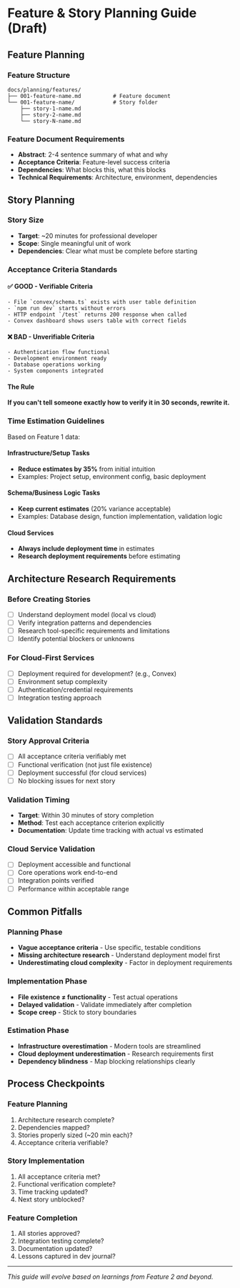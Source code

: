 # Feature & Story Planning Guide (Draft)

## Feature Planning

### Feature Structure
```
docs/planning/features/
├── 001-feature-name.md          # Feature document
└── 001-feature-name/            # Story folder
    ├── story-1-name.md
    ├── story-2-name.md
    └── story-N-name.md
```

### Feature Document Requirements
- **Abstract**: 2-4 sentence summary of what and why
- **Acceptance Criteria**: Feature-level success criteria
- **Dependencies**: What blocks this, what this blocks
- **Technical Requirements**: Architecture, environment, dependencies

## Story Planning

### Story Size
- **Target**: ~20 minutes for professional developer
- **Scope**: Single meaningful unit of work
- **Dependencies**: Clear what must be complete before starting

### Acceptance Criteria Standards

#### ✅ GOOD - Verifiable Criteria
```
- File `convex/schema.ts` exists with user table definition
- `npm run dev` starts without errors
- HTTP endpoint `/test` returns 200 response when called
- Convex dashboard shows users table with correct fields
```

#### ❌ BAD - Unverifiable Criteria  
```
- Authentication flow functional
- Development environment ready
- Database operations working
- System components integrated
```

#### The Rule
**If you can't tell someone exactly how to verify it in 30 seconds, rewrite it.**

### Time Estimation Guidelines

Based on Feature 1 data:

#### Infrastructure/Setup Tasks
- **Reduce estimates by 35%** from initial intuition
- Examples: Project setup, environment config, basic deployment

#### Schema/Business Logic Tasks  
- **Keep current estimates** (20% variance acceptable)
- Examples: Database design, function implementation, validation logic

#### Cloud Services
- **Always include deployment time** in estimates
- **Research deployment requirements** before estimating

## Architecture Research Requirements

### Before Creating Stories
- [ ] Understand deployment model (local vs cloud)
- [ ] Verify integration patterns and dependencies
- [ ] Research tool-specific requirements and limitations
- [ ] Identify potential blockers or unknowns

### For Cloud-First Services
- [ ] Deployment required for development? (e.g., Convex)
- [ ] Environment setup complexity
- [ ] Authentication/credential requirements
- [ ] Integration testing approach

## Validation Standards

### Story Approval Criteria
- [ ] All acceptance criteria verifiably met
- [ ] Functional verification (not just file existence)
- [ ] Deployment successful (for cloud services)
- [ ] No blocking issues for next story

### Validation Timing
- **Target**: Within 30 minutes of story completion
- **Method**: Test each acceptance criterion explicitly
- **Documentation**: Update time tracking with actual vs estimated

### Cloud Service Validation
- [ ] Deployment accessible and functional
- [ ] Core operations work end-to-end
- [ ] Integration points verified
- [ ] Performance within acceptable range

## Common Pitfalls

### Planning Phase
- **Vague acceptance criteria** - Use specific, testable conditions
- **Missing architecture research** - Understand deployment model first
- **Underestimating cloud complexity** - Factor in deployment requirements

### Implementation Phase  
- **File existence ≠ functionality** - Test actual operations
- **Delayed validation** - Validate immediately after completion
- **Scope creep** - Stick to story boundaries

### Estimation Phase
- **Infrastructure overestimation** - Modern tools are streamlined
- **Cloud deployment underestimation** - Research requirements first
- **Dependency blindness** - Map blocking relationships clearly

## Process Checkpoints

### Feature Planning
1. Architecture research complete?
2. Dependencies mapped?
3. Stories properly sized (~20 min each)?
4. Acceptance criteria verifiable?

### Story Implementation
1. All acceptance criteria met?
2. Functional verification complete?
3. Time tracking updated?
4. Next story unblocked?

### Feature Completion
1. All stories approved?
2. Integration testing complete?
3. Documentation updated?
4. Lessons captured in dev journal?

---

*This guide will evolve based on learnings from Feature 2 and beyond.*
